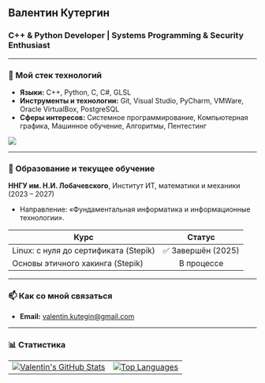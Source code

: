 ## Валентин Кутергин
### C++ & Python Developer | Systems Programming & Security Enthusiast

---

### 🔧 Мой стек технологий

- **Языки:** C++, Python, C, C#, GLSL
- **Инструменты и технологии:** Git, Visual Studio, PyCharm, VMWare, Oracle VirtualBox, PostgreSQL
- **Сферы интересов:** Системное программирование, Компьютерная графика, Машинное обучение, Алгоритмы, Пентестинг

<p align="left">
  <a href="https://skillicons.dev">
    <img src="https://skillicons.dev/icons?i=cpp,python,cs,c,glsl,postgresql,linux,git,vscode,pycharm" />
  </a>
</p>

---

### 🌱 Образование и текущее обучение

**ННГУ им. Н.И. Лобачевского**, Институт ИТ, математики и механики (2023 – 2027)
*   Направление: «Фундаментальная информатика и информационные технологии».

| Курс | Статус |
|---|:---:|
| Linux: с нуля до сертификата (Stepik) | ✅ Завершён (2025) |
| Основы этичного хакинга (Stepik) |  В процессе |


---

### 📫 Как со мной связаться

- **Email:** [valentin.kutegin@gmail.com](mailto:valentin.kutegin@gmail.com)

---

### 📊 Статистика

<table>
  <tr>
    <td>
      <a href="https://github.com/anuraghazra/github-readme-stats">
        <img src="https://github-readme-stats.vercel.app/api?username=VALancaster&show_icons=true&theme=radical&rank_icon=github" alt="Valentin's GitHub Stats" />
      </a>
    </td>
    <td>
      <a href="https://github.com/anuraghazra/github-readme-stats">
        <img src="https://github-readme-stats.vercel.app/api/top-langs/?username=VALancaster&layout=compact&theme=radical" alt="Top Languages" />
      </a>
    </td>
  </tr>
</table>
